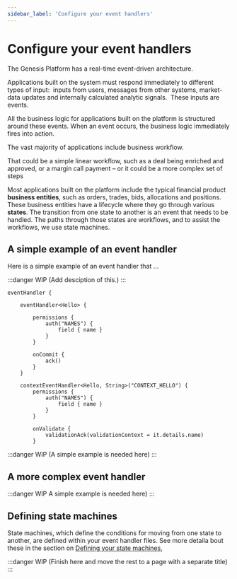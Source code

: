 ```yaml
---
sidebar_label: 'Configure your event handlers'
---
```


# Configure your event handlers

The Genesis Platform has a real-time event-driven architecture.

Applications built on the system must respond immediately to different types of input:  inputs from users, messages from other systems, market-data updates and internally calculated analytic signals.  These inputs are events.

All the business logic for applications built on the platform is structured around these events. When an event occurs, the business logic immediately fires into action.

The vast majority of applications include business workflow.

That could be a simple linear workflow, such as a deal being enriched and approved, or a margin call payment – or it could be a more complex set of steps

Most applications built on the platform include the typical financial product **business entities**, such as orders, trades, bids, allocations and positions. These business entities have a lifecycle where they go through various **states**. The transition from one state to another is an event that needs to be handled. The paths through those states are workflows, and to assist the workflows, we use state machines.

## A simple example of an event handler
Here is a simple example of an event handler that ...

:::danger WIP
(Add desciption of this.)
:::

```
eventHandler {

    eventHandler<Hello> {

        permissions {
            auth("NAMES") {
                field { name }
            }
        }

        onCommit {
            ack()
        }
    }

    contextEventHandler<Hello, String>("CONTEXT_HELLO") {
        permissions {
            auth("NAMES") {
                field { name }
            }
        }

        onValidate {
            validationAck(validationContext = it.details.name)
        }
```
:::danger WIP
(A simple example is needed here)
:::

## A more complex event handler
:::danger WIP
A simple example is needed here)
:::

## Defining state machines
State machines, which define the conditions for moving from one state to another, are defined within your event handler files. See more detaila bout these in the section on [Defining your state machines](/server/state-machine/),

:::danger WIP
(Finish here and move the rest to a page with a separate title)
:::
